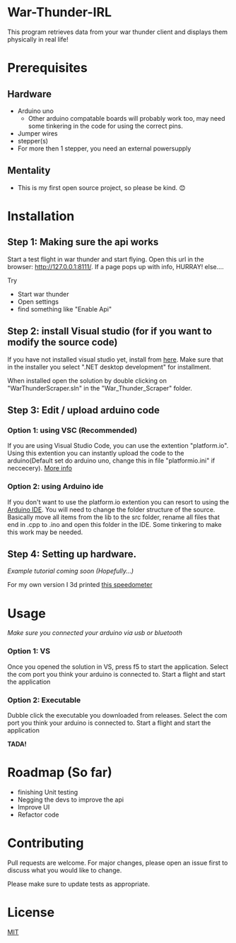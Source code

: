 # War-Thunder-IRL
This program retrieves data from your war thunder client and displays them physically in real life!

# Prerequisites
## Hardware
 - Arduino uno 
    - Other arduino compatable boards will probably work too, may need some tinkering in the code for using the correct pins.
 - Jumper wires
 - stepper(s)
 - For more then 1 stepper, you need an external powersupply
 
 ## Mentality
  - This is my first open source project, so please be kind. 😊
 
# Installation
## Step 1: Making sure the api works
Start a test flight in war thunder and start flying.
Open this url in the browser: http://127.0.0.1:8111/. If a page pops up with info, HURRAY! else....

Try
 - Start war thunder
 - Open settings
 - find something like "Enable Api"

## Step 2: install Visual studio (for if you want to modify the source code)
If you have not installed visual studio yet, install from [here](https://visualstudio.microsoft.com/).
Make sure that in the installer you select ".NET desktop development" for installment.

When installed open the solution by double clicking on "WarThunderScraper.sln" in the "War_Thunder_Scraper" folder. 

## Step 3: Edit / upload arduino code
### Option 1: using VSC (Recommended)
If you are using Visual Studio Code, you can use the extention "platform.io". Using this extention you can instantly
 upload the code to the arduino(Default set do arduino uno, change this in file "platformio.ini" if neccecery).
 [More info](https://docs.platformio.org/en/latest/integration/ide/vscode.html#platformio-toolbar)
  
### Option 2: using Arduino ide
If you don't want to use the platform.io extention you can resort to using the [Arduino IDE](https://www.arduino.cc/en/Main/Software).
You will need to change the folder structure of the source. Basically move all items from the lib to the src folder, rename all files that end
in .cpp to .ino and open this folder in the IDE. Some tinkering to make this work may be needed.

## Step 4: Setting up hardware.
*Example tutorial coming soon (Hopefully...)*

For my own version I 3d printed [this speedometer](https://www.thingiverse.com/thing:3745020) 

# Usage
*Make sure you connected your arduino via usb or bluetooth*
### Option 1: VS
Once you opened the solution in VS, press f5 to start the application. Select the com port you think your arduino is connected to. 
Start a flight and start the application

### Option 2: Executable
Dubble click the executable you downloaded from releases. Select the com port you think your arduino is connected to. 
Start a flight and start the application

**TADA!**

# Roadmap (So far)
- finishing Unit testing
- Negging the devs to improve the api
- Improve UI 
- Refactor code 
# Contributing
Pull requests are welcome. For major changes, please open an issue first to discuss what you would like to change.

Please make sure to update tests as appropriate.

# License
[MIT](https://choosealicense.com/licenses/mit/)
